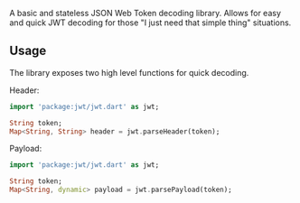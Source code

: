 A basic and stateless JSON Web Token decoding library. Allows for easy and quick JWT decoding for those "I just need that simple thing" situations.

## Usage

The library exposes two high level functions for quick decoding.

Header:
```dart
import 'package:jwt/jwt.dart' as jwt;

String token;
Map<String, String> header = jwt.parseHeader(token);
```

Payload:
```dart
import 'package:jwt/jwt.dart' as jwt;

String token;
Map<String, dynamic> payload = jwt.parsePayload(token);
```
